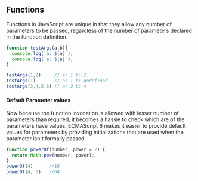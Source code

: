 ## Functions

Functions in JavaScript are unique in that they allow any number of parameters to be passed, regardless of the number of parameters declared in the function definition.

``` javascript
function testArgs(a,b){
  console.log(`a: ${a}`);
  console.log(`a: ${a}`);
}

testArgs(1,2)     // a: 1 b: 2
testArgs(1)       // a: 1 b: undefined
testArgs(3,4,5,6) // a: 3 b: 4
```

#### Default Parameter values 

Now because the function invocation is allowed with lesser number of parameters than required, it becomes a hassle to check which are of the parameters have values. ECMAScript 6 makes it easier to provide default values for parameters by providing initializations that are used when the parameter isn't formally passed.

``` javascript
function powerOf(number, power = 2) {
  return Math.pow(number, power);
}
powerOf(4)      //16
powerOf(4, 3)   //64
```

